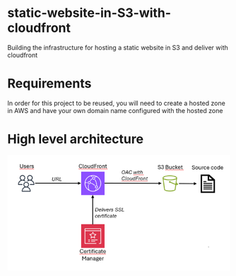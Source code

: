# static-website-in-S3-with-cloudfront
Building the infrastructure for hosting a static website in S3 and deliver with cloudfront

# Requirements
In order for this project to be reused, you will need to create a hosted zone in AWS and have your own domain name configured with the hosted zone

# High level architecture
![Architecture diagram](assets/image.png "High-level architecture")